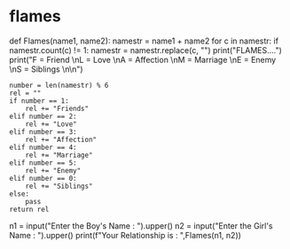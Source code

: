 # flames
def Flames(name1, name2):
    namestr = name1 + name2
    for c in namestr:
        if namestr.count(c) != 1:
            namestr = namestr.replace(c, "")
    print("FLAMES....")
    print("F = Friend \nL = Love \nA = Affection \nM = Marriage \nE = Enemy \nS = Siblings \n\n")

    number = len(namestr) % 6
    rel = ""
    if number == 1:
        rel += "Friends"
    elif number == 2:
        rel += "Love"
    elif number == 3:
        rel += "Affection"
    elif number == 4:
        rel += "Marriage"
    elif number == 5:
        rel += "Enemy"
    elif number == 0:
        rel += "Siblings"
    else:
        pass
    return rel


n1 = input("Enter the Boy's Name : ").upper()
n2 = input("Enter the Girl's Name : ").upper()
print(f"Your Relationship is : ",Flames(n1, n2))
